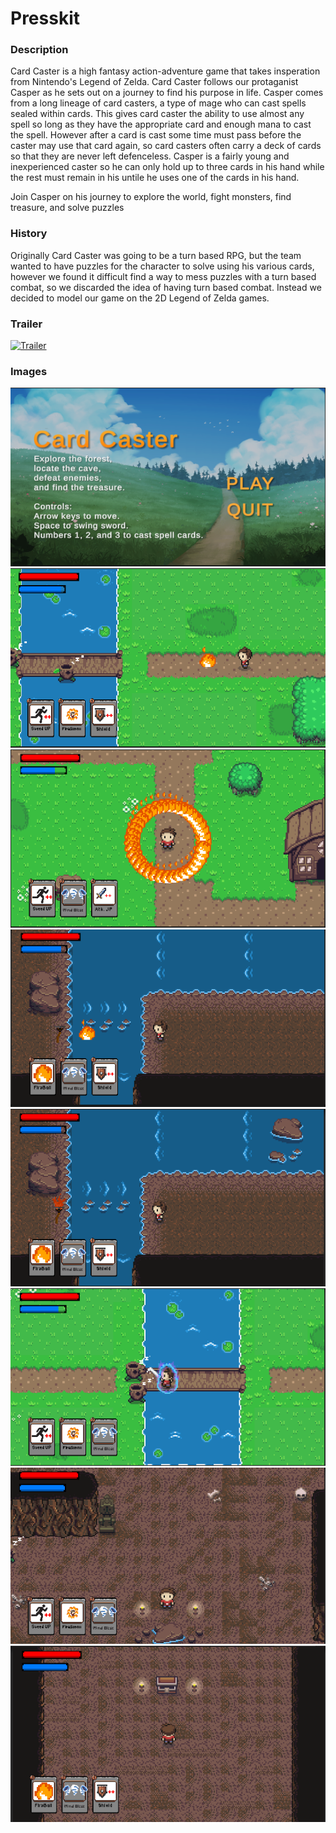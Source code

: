 # Presskit


### Description

Card Caster is a high fantasy action-adventure game that takes insperation from Nintendo's Legend of Zelda. Card Caster follows our protaganist Casper as he sets out on a journey to find his purpose in life. Casper comes from a long lineage of card casters, a type of mage who can cast spells sealed within cards. This gives card caster the ability to use almost any spell so long as they have the appropriate card and enough mana to cast the spell. However after a card is cast some time must pass before the caster may use that card again, so card casters often carry a deck of cards so that they are never left defenceless. Casper is a fairly young and inexperienced caster so he can only hold up to three cards in his hand while the rest must remain in his untile he uses one of the cards in his hand.

Join Casper on his journey to explore the world, fight monsters, find treasure, and solve puzzles

### History

Originally Card Caster was going to be a turn based RPG, but the team wanted to have puzzles for the character to solve using his various cards, however we found it difficult find a way to mess puzzles with a turn based combat, so we discarded the idea of having turn based combat. Instead we decided to model our game on the 2D Legend of Zelda games.

### Trailer

<a href="http://www.youtube.com/watch?feature=player_embedded&v=KH3d2Mrxtos" target="_blank"><img src="http://img.youtube.com/vi/KH3d2Mrxtos/0.jpg" alt="Trailer" /></a>

### Images

![Start menue][start]
![Player Casting Fireball][fireball]
![Player Casting Firestorm][firestorm]
![Player Lighting a Torch][unlit]
![Torch is Lit][lit]
![Player Fights enemies][fight]
![Player gets traped][lock]
![Player finds a chest][chest]

[fireball]: https://github.com/CardCaster-UCD/CardCasterGame/blob/c15f013a86d8e22124b74b5384ff9e1ee0f76169/ImagesPresskit/FireBallCast.png "Using Fireball"
[firestorm]: https://github.com/CardCaster-UCD/CardCasterGame/blob/c15f013a86d8e22124b74b5384ff9e1ee0f76169/ImagesPresskit/firestormcast.PNG "Using Firestorm"
[unlit]: https://github.com/CardCaster-UCD/CardCasterGame/blob/c15f013a86d8e22124b74b5384ff9e1ee0f76169/ImagesPresskit/FireTorch.png "Player ligjting torch"
[lit]: https://github.com/CardCaster-UCD/CardCasterGame/blob/c15f013a86d8e22124b74b5384ff9e1ee0f76169/ImagesPresskit/LitTorch.png "Torch is now lit"
[fight]: https://github.com/CardCaster-UCD/CardCasterGame/blob/c15f013a86d8e22124b74b5384ff9e1ee0f76169/ImagesPresskit/AttackUPCast.png "Player fighting enemies"
[lock]: https://github.com/CardCaster-UCD/CardCasterGame/blob/c15f013a86d8e22124b74b5384ff9e1ee0f76169/ImagesPresskit/SealedEntrence.png "Player gets locked in"
[chest]: https://github.com/CardCaster-UCD/CardCasterGame/blob/c15f013a86d8e22124b74b5384ff9e1ee0f76169/ImagesPresskit/Treasuer.PNG "Find riches"
[start]: https://github.com/CardCaster-UCD/CardCasterGame/blob/c15f013a86d8e22124b74b5384ff9e1ee0f76169/ImagesPresskit/Start_Screen.png "Start menue"
